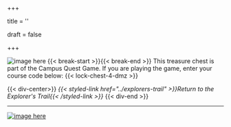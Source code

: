 +++

title = ''

draft = false

+++

![image here](../images/chest-3.png#center)
{{< break-start >}}{{< break-end >}}
This treasure chest is part of the Campus Quest Game. If you are playing the game, enter your course code below:
{{< lock-chest-4-dmz >}}

{{< div-center>}}
*{{< styled-link href="../explorers-trail" >}}Return to the Explorer's Trail{{< /styled-link >}}*
{{< div-end >}}
___

[![image here](../images/lost-icon.png#center)](../lost)